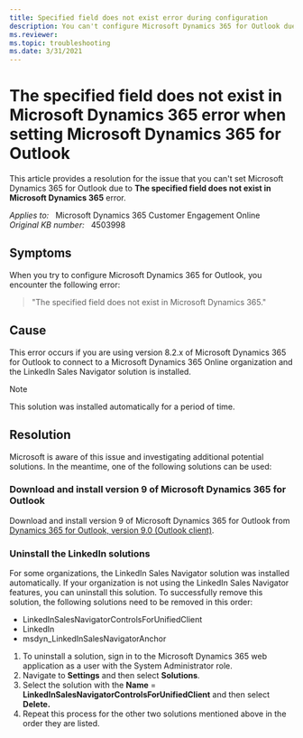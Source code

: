 ```yaml
---
title: Specified field does not exist error during configuration
description: You can't configure Microsoft Dynamics 365 for Outlook due to the specified field does not exist in Microsoft Dynamics 365 error. Provides a resolution.
ms.reviewer: 
ms.topic: troubleshooting
ms.date: 3/31/2021
---
```

# The specified field does not exist in Microsoft Dynamics 365 error when setting Microsoft Dynamics 365 for Outlook

This article provides a resolution for the issue that you can't set Microsoft Dynamics 365 for Outlook due to **The specified field does not exist in Microsoft Dynamics 365** error.

_Applies to:_ &nbsp; Microsoft Dynamics 365 Customer Engagement Online  
_Original KB number:_ &nbsp; 4503998

## Symptoms

When you try to configure Microsoft Dynamics 365 for Outlook, you encounter the following error:

> "The specified field does not exist in Microsoft Dynamics 365."

## Cause

This error occurs if you are using version 8.2.x of Microsoft Dynamics 365 for Outlook to connect to a Microsoft Dynamics 365 Online organization and the LinkedIn Sales Navigator solution is installed.

> [!NOTE]
> This solution was installed automatically for a period of time.

## Resolution

Microsoft is aware of this issue and investigating additional potential solutions. In the meantime, one of the following solutions can be used:

### Download and install version 9 of Microsoft Dynamics 365 for Outlook

Download and install version 9 of Microsoft Dynamics 365 for Outlook from [Dynamics 365 for Outlook, version 9.0 (Outlook client)](https://www.microsoft.com/download/details.aspx?id=56972).

### Uninstall the LinkedIn solutions

For some organizations, the LinkedIn Sales Navigator solution was installed automatically. If your organization is not using the LinkedIn Sales Navigator features, you can uninstall this solution. To successfully remove this solution, the following solutions need to be removed in this order:

- LinkedInSalesNavigatorControlsForUnifiedClient
- LinkedIn
- msdyn_LinkedInSalesNavigatorAnchor

1. To uninstall a solution, sign in to the Microsoft Dynamics 365 web application as a user with the System Administrator role.
2. Navigate to **Settings** and then select **Solutions**.
3. Select the solution with the **Name** = **LinkedInSalesNavigatorControlsForUnifiedClient** and then select **Delete.**  
4. Repeat this process for the other two solutions mentioned above in the order they are listed.
